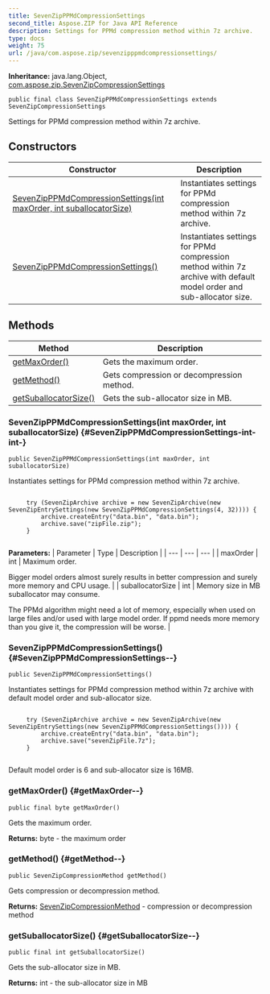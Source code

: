 ```yaml
---
title: SevenZipPPMdCompressionSettings
second_title: Aspose.ZIP for Java API Reference
description: Settings for PPMd compression method within 7z archive.
type: docs
weight: 75
url: /java/com.aspose.zip/sevenzipppmdcompressionsettings/
---
```


**Inheritance:**
java.lang.Object, [com.aspose.zip.SevenZipCompressionSettings](../../com.aspose.zip/sevenzipcompressionsettings)
```
public final class SevenZipPPMdCompressionSettings extends SevenZipCompressionSettings
```

Settings for PPMd compression method within 7z archive.
## Constructors

| Constructor | Description |
| --- | --- |
| [SevenZipPPMdCompressionSettings(int maxOrder, int suballocatorSize)](#SevenZipPPMdCompressionSettings-int-int-) | Instantiates settings for PPMd compression method within 7z archive. |
| [SevenZipPPMdCompressionSettings()](#SevenZipPPMdCompressionSettings--) | Instantiates settings for PPMd compression method within 7z archive with default model order and sub-allocator size. |
## Methods

| Method | Description |
| --- | --- |
| [getMaxOrder()](#getMaxOrder--) | Gets the maximum order. |
| [getMethod()](#getMethod--) | Gets compression or decompression method. |
| [getSuballocatorSize()](#getSuballocatorSize--) | Gets the sub-allocator size in MB. |
### SevenZipPPMdCompressionSettings(int maxOrder, int suballocatorSize) {#SevenZipPPMdCompressionSettings-int-int-}
```
public SevenZipPPMdCompressionSettings(int maxOrder, int suballocatorSize)
```


Instantiates settings for PPMd compression method within 7z archive.

```

     try (SevenZipArchive archive = new SevenZipArchive(new SevenZipEntrySettings(new SevenZipPPMdCompressionSettings(4, 32)))) {
         archive.createEntry("data.bin", "data.bin");
         archive.save("zipFile.zip");
     }
 
```



**Parameters:**
| Parameter | Type | Description |
| --- | --- | --- |
| maxOrder | int | Maximum order.

Bigger model orders almost surely results in better compression and surely more memory and CPU usage. |
| suballocatorSize | int | Memory size in MB suballocator may consume.

The PPMd algorithm might need a lot of memory, especially when used on large files and/or used with large model order. If ppmd needs more memory than you give it, the compression will be worse. |

### SevenZipPPMdCompressionSettings() {#SevenZipPPMdCompressionSettings--}
```
public SevenZipPPMdCompressionSettings()
```


Instantiates settings for PPMd compression method within 7z archive with default model order and sub-allocator size.

```

     try (SevenZipArchive archive = new SevenZipArchive(new SevenZipEntrySettings(new SevenZipPPMdCompressionSettings()))) {
         archive.createEntry("data.bin", "data.bin");
         archive.save("sevenZipFile.7z");
     }
 
```

Default model order is 6 and sub-allocator size is 16MB.

### getMaxOrder() {#getMaxOrder--}
```
public final byte getMaxOrder()
```


Gets the maximum order.

**Returns:**
byte - the maximum order
### getMethod() {#getMethod--}
```
public SevenZipCompressionMethod getMethod()
```


Gets compression or decompression method.

**Returns:**
[SevenZipCompressionMethod](../../com.aspose.zip/sevenzipcompressionmethod) - compression or decompression method
### getSuballocatorSize() {#getSuballocatorSize--}
```
public final int getSuballocatorSize()
```


Gets the sub-allocator size in MB.

**Returns:**
int - the sub-allocator size in MB
